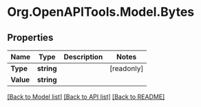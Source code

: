 # Org.OpenAPITools.Model.Bytes

## Properties

| Name      | Type       | Description | Notes      |
| --------- | ---------- | ----------- | ---------- |
| **Type**  | **string** |             | [readonly] |
| **Value** | **string** |             |

[[Back to Model list]](../README.md#documentation-for-models)
[[Back to API list]](../README.md#documentation-for-api-endpoints)
[[Back to README]](../README.md)
